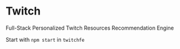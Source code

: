 # Twitch
Full-Stack Personalized Twitch Resources Recommendation Engine

Start with `npm start` in `twitchfe`
